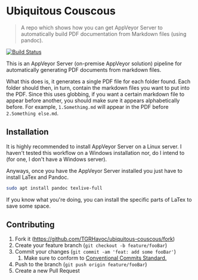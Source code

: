 # Ubiquitous Couscous
> A repo which shows how you can get AppVeyor Server to automatically build PDF documentation from Markdown files (using pandoc).

[![Build Status][ci-image]][ci-url]

This is an AppVeyor Server (on-premise AppVeyor solution) pipeline for automatically generating PDF documents from markdown files.

What this does is, it generates a single PDF file for each folder found. 
Each folder should then, in turn, contain the markdown files you want to put into the PDF.
Since this uses globbing, if you want a certain markdown file to appear before another, you should make sure it appears alphabetically before.
For example, `1.Somethimg.md` will appear in the PDF before `2.Something else.md`.

## Installation

It is highly recommended to install AppVeyor Server on a Linux server.
I haven't tested this workflow on a Windows installation nor, do I intend to (for one, I don't have a Windows server).


Anyways, once you have the AppVeyor Server installed you just have to install LaTex and Pandoc.

```sh
sudo apt install pandoc texlive-full
```

If you know what you're doing, you can install the specific parts of LaTex to save some space.

## Contributing

1. Fork it (<https://github.com/TGRHavoc/ubiquitous-couscous/fork>)
2. Create your feature branch (`git checkout -b feature/fooBar`)
3. Commit your changes (`git commit -am 'feat: add some fooBar'`)
   1. Make sure to conform to [Conventional Commits Standard.][commit-convention]
4. Push to the branch (`git push origin feature/fooBar`)
5. Create a new Pull Request

<!-- Markdown link & img dfn's -->
[ci-image]: https://ci.tgrhavoc.me/api/projects/status/u3xpt2fd95db6ypx
[ci-url]: https://ci.tgrhavoc.me/project/AppVeyor/ubiquitous-couscous
[commit-convention]: https://www.conventionalcommits.org/en/v1.0.0-beta.4/
